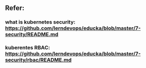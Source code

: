 ## Refer: 

### what is kubernetes security:  https://github.com/lerndevops/educka/blob/master/7-security/README.md 

### kuberentes RBAC: https://github.com/lerndevops/educka/blob/master/7-security/rbac/README.md
